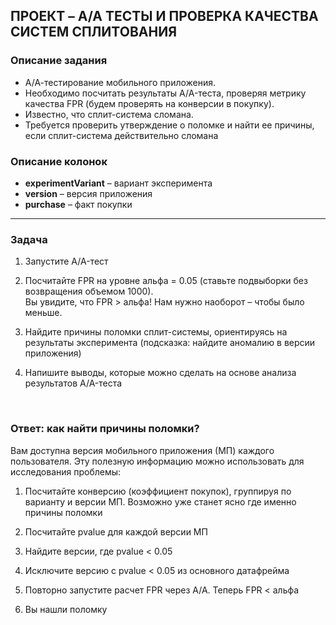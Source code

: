 ## ПРОЕКТ – A/A ТЕСТЫ И ПРОВЕРКА КАЧЕСТВА СИСТЕМ СПЛИТОВАНИЯ


### Описание задания
- А/А-тестирование мобильного приложения.   
- Необходимо посчитать результаты A/A-теста, проверяя метрику качества FPR (будем проверять на конверсии в покупку).   
- Известно, что сплит-система сломана.   
- Требуется проверить утверждение о поломке и найти ее причины, если сплит-система действительно сломана


### Описание колонок
- **experimentVariant** – вариант эксперимента
- **version** – версия приложения
- **purchase** – факт покупки

---
### Задача
1. Запустите A/A-тест


2. Посчитайте FPR на уровне альфа = 0.05 (ставьте подвыборки без возвращения объемом 1000).  
    Вы увидите, что FPR > альфа! Нам нужно наоборот – чтобы было меньше.
    
    
3. Найдите причины поломки сплит-системы, ориентируясь на результаты эксперимента (подсказка: найдите аномалию в версии приложения)


4. Напишите выводы, которые можно сделать на основе анализа результатов A/A-теста

<br>

### Ответ: как найти причины поломки?

Вам доступна версия мобильного приложения (МП) каждого пользователя. Эту полезную информацию можно использовать для исследования проблемы:

1. Посчитайте конверсию (коэффициент покупок), группируя по варианту и версии МП. Возможно уже станет ясно где именно причины поломки


2. Посчитайте pvalue для каждой версии МП


3. Найдите версии, где pvalue < 0.05


4. Исключите версию с pvalue < 0.05 из основного датафрейма


5. Повторно запустите расчет FPR через A/A. Теперь FPR < альфа


6. Вы нашли поломку
